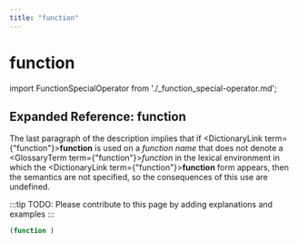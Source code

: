 ```yaml
---
title: "function"
---
```


# function

import FunctionSpecialOperator from './_function_special-operator.md';

<FunctionSpecialOperator />

## Expanded Reference: function

The last paragraph of the description implies that if <DictionaryLink  term={"function"}><b>function</b></DictionaryLink> is used on a *function name* that does not denote a <GlossaryTerm  term={"function"}><i>function</i></GlossaryTerm> in the lexical environment in which the <DictionaryLink  term={"function"}><b>function</b></DictionaryLink> form appears, then the semantics are not specified, so the consequences of this use are undefined.


:::tip
TODO: Please contribute to this page by adding explanations and examples
:::

```lisp
(function )
```
